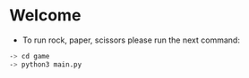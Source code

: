 # Welcome

* To run rock, paper, scissors please run the next command:

```sh
-> cd game
-> python3 main.py
```